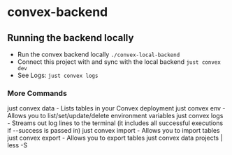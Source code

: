 # convex-backend

## Running the backend locally

- Run the convex backend locally `./convex-local-backend`
- Connect this project with and sync with the local backend `just convex dev`
- See Logs: `just convex logs`

### More Commands

just convex data - Lists tables in your Convex deployment
just convex env - Allows you to list/set/update/delete environment variables
just convex logs - Streams out log lines to the terminal (it includes all successful executions if --success is passed in)
just convex import - Allows you to import tables
just convex export - Allows you to export tables
just convex data projects | less -S
